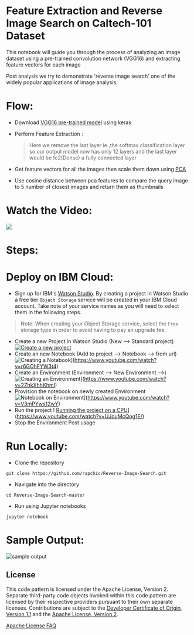 # Feature Extraction and Reverse Image Search on Caltech-101 Dataset
This notebook will guide you through the process of analyzing an image dataset using a pre-trained convolution network (VGG16) and extracting feature vectors for each image

Post analysis we try to demonstrate 'reverse image search' one of the widely popular applications of image analysis.

# Flow:
* Download [VGG16 pre-trained model](https://keras.io/applications/#vgg16) using keras

* Perform Feature Extraction :
  >Here we remove the last layer ie.,the softmax classification layer so our output model now has only 12 layers and the last layer would be fc2(Dense) a fully connected layer
  
* Get feature vectors for all the images then scale them down using [PCA](https://scikit-learn.org/stable/modules/generated/sklearn.decomposition.PCA.html)

* Use cosine distance between pca features to compare the query image to 5 number of closest images and return them as thumbnails

# Watch the Video:
[![](http://img.youtube.com/vi/FpWsLvXFCy0/0.jpg)](https://youtu.be/FpWsLvXFCy0)



# Steps:

# Deploy on IBM Cloud:


* Sign up for IBM's [Watson Studio](https://dataplatform.cloud.ibm.com/). By creating a project in Watson Studio a free tier ``Object Storage`` service will be created in your IBM Cloud account. Take note of your service names as you will need to select them in the following steps.

> Note: When creating your Object Storage service, select the ``Free`` storage type in order to avoid having to pay an upgrade fee.

* Create a new Project in Watson Studio (New --> Standard project)
[![Create a new project](https://img.youtube.com/vi/unyZ8SAhuPQ/0.jpg)](https://www.youtube.com/watch?v=unyZ8SAhuPQ)
* Create an new Notebook (Add to project --> Notebook --> from url) 
![Creating a Notebook](https://img.youtube.com/vi/r6GOhFYW3t4/0.jpg)](https://www.youtube.com/watch?v=r6GOhFYW3t4)
* Create an Environment (Environment --> New Environment -->)
![Creating an Environment](https://img.youtube.com/vi/2ZhkXhhKhmI/0.jpg)](https://www.youtube.com/watch?v=2ZhkXhhKhmI)
* Provision the notebook on newly created Environment
![ Notebook on Environment](https://img.youtube.com/vi/V3mPYws12wY/0.jpg)](https://www.youtube.com/watch?v=V3mPYws12wY)
* Run the project
! [Running the project on a CPU](https://img.youtube.com/vi/UJouMcQog1E//0.jpg)](https://www.youtube.com/watch?v=UJouMcQog1E/)
* Stop the Environment Post usage


# Run Locally:
* Clone the repository

```
git clone https://github.com/rapchic/Reverse-Image-Search.git
```

* Navigate into the directory

```
cd Reverse-Image-Search-master
```

* Run using Jupyter notebooks

```
jupyter notebook
```

# Sample Output:

![sample output](./res/sample1.png)
<!-- keep this -->
## License

This code pattern is licensed under the Apache License, Version 2. Separate third-party code objects invoked within this code pattern are licensed by their respective providers pursuant to their own separate licenses. Contributions are subject to the [Developer Certificate of Origin, Version 1.1](https://developercertificate.org/) and the [Apache License, Version 2](https://www.apache.org/licenses/LICENSE-2.0.txt).

[Apache License FAQ](https://www.apache.org/foundation/license-faq.html#WhatDoesItMEAN)



